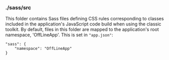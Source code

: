 ### ./sass/src

This folder contains Sass files defining CSS rules corresponding to classes
included in the application's JavaScript code build when using the classic toolkit.
By default, files in this folder are mapped to the application's root namespace, 'OffLineApp'.
This is set in `"app.json"`:

    "sass": {
        "namespace": "OffLineApp"
    }